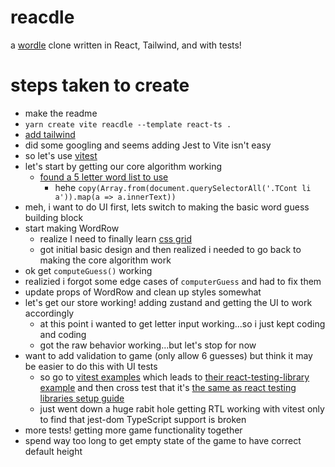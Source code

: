 # reacdle

a [wordle](https://www.powerlanguage.co.uk/wordle/) clone written in React, Tailwind, and with tests!


# steps taken to create

- make the readme
- `yarn create vite reacdle --template react-ts .`
- [add tailwind](https://tailwindcss.com/docs/guides/vite)
- did some googling and seems adding Jest to Vite isn't easy
- so let's use [vitest](https://vitest.dev/)
- let's start by getting our core algorithm working
    - [found a 5 letter word list to use](https://www.thefreedictionary.com/5-letter-words.htm)
        - hehe `copy(Array.from(document.querySelectorAll('.TCont li a')).map(a => a.innerText))`
- meh, i want to do UI first, lets switch to making the basic word guess building block
- start making WordRow
     - realize I need to finally learn [css grid](https://developer.mozilla.org/en-US/docs/Web/CSS/CSS_Grid_Layout/Relationship_of_Grid_Layout)
     - got initial basic design and then realized i needed to go back to making the core algorithm work
- ok get `computeGuess()` working
- realizied i forgot some edge cases of `computerGuess` and had to fix them
- update props of WordRow and clean up styles somewhat
- let's get our store working! adding zustand and getting the UI to work accordingly
    - at this point i wanted to get letter input working...so i just kept coding and coding
    - got the raw behavior working...but let's stop for now
- want to add validation to game (only allow 6 guesses) but think it may be easier to do this with UI tests
    - so go to [vitest examples](https://vitest.dev/guide/#examples) which leads to [their react-testing-library example](https://github.com/vitest-dev/vitest/tree/main/examples/react-testing-lib) and then cross test that it's [the same as react testing libraries setup guide](https://testing-library.com/docs/react-testing-library/setup)
    - just went down a huge rabit hole getting RTL working with vitest only to find that jest-dom TypeScript support is broken
- more tests! getting more game functionality together
- spend way too long to get empty state of the game to have correct default height
